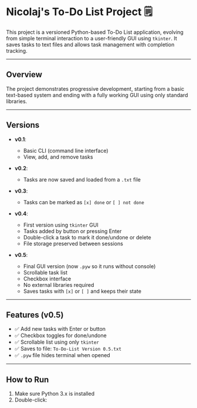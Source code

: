 # Nicolaj's To-Do List Project 🗒️

This project is a versioned Python-based To-Do List application, evolving from simple terminal interaction to a user-friendly GUI using `tkinter`. It saves tasks to text files and allows task management with completion tracking.

---

## Overview

The project demonstrates progressive development, starting from a basic text-based system and ending with a fully working GUI using only standard libraries.

---

## Versions

- **v0.1**: 
  - Basic CLI (command line interface)
  - View, add, and remove tasks

- **v0.2**: 
  - Tasks are now saved and loaded from a `.txt` file

- **v0.3**: 
  - Tasks can be marked as `[x] done` or `[ ] not done`

- **v0.4**: 
  - First version using `tkinter` GUI
  - Tasks added by button or pressing Enter
  - Double-click a task to mark it done/undone or delete
  - File storage preserved between sessions

- **v0.5**: 
  - Final GUI version (now `.pyw` so it runs without console)
  - Scrollable task list
  - Checkbox interface
  - No external libraries required
  - Saves tasks with `[x]` or `[ ]` and keeps their state

---

## Features (v0.5)

- ✅ Add new tasks with Enter or button
- ✅ Checkbox toggles for done/undone
- ✅ Scrollable list using only `tkinter`
- ✅ Saves to file: `To-Do-List Version 0.5.txt`
- ✅ `.pyw` file hides terminal when opened

---

## How to Run

1. Make sure Python 3.x is installed
2. Double-click:
